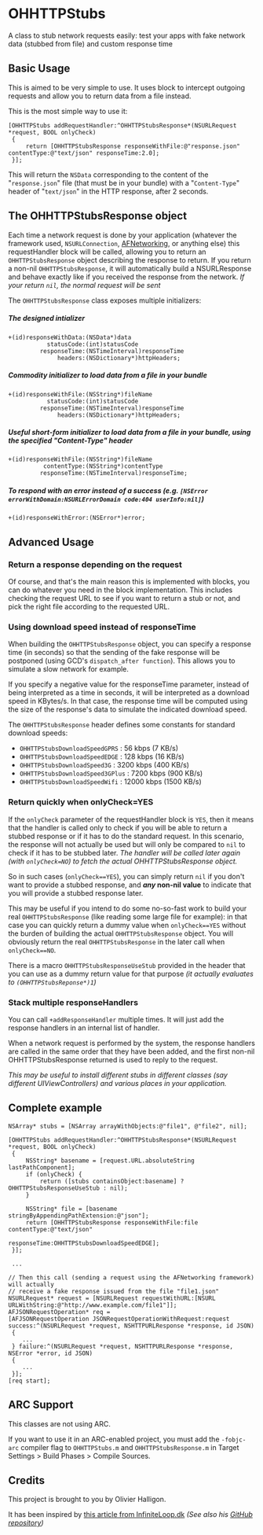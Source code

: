 OHHTTPStubs
===========

A class to stub network requests easily: test your apps with fake network data (stubbed from file) and custom response time

## Basic Usage

This is aimed to be very simple to use. It uses block to intercept outgoing requests and allow you to
return data from a file instead.

This is the most simple way to use it:

    [OHHTTPStubs addRequestHandler:^OHHTTPStubsResponse*(NSURLRequest *request, BOOL onlyCheck)
     {
         return [OHHTTPStubsResponse responseWithFile:@"response.json" contentType:@"text/json" responseTime:2.0];
     }];

This will return the `NSData` corresponding to the content of the "`response.json`" file (that must be in your bundle)
with a "`Content-Type`" header of "`text/json`" in the HTTP response, after 2 seconds.

## The OHHTTPStubsResponse object

Each time a network request is done by your application
 (whatever the framework used, `NSURLConnection`, [AFNetworking](https://github.com/AFNetworking/AFNetworking/), or anything else)
this requestHandler block will be called, allowing you to return an `OHHTTPStubsResponse` object
describing the response to return. If you return a non-nil `OHHTTPStubsResponse`, it will automatically
build a NSURLResponse and behave exactly like if you received the response from the network.
_If your return `nil`, the normal request will be sent_

The `OHHTTPStubsResponse` class exposes multiple initializers:

##### The designed intializer
    +(id)responseWithData:(NSData*)data
               statusCode:(int)statusCode
             responseTime:(NSTimeInterval)responseTime
                  headers:(NSDictionary*)httpHeaders;

##### Commodity initializer to load data from a file in your bundle
    +(id)responseWithFile:(NSString*)fileName
               statusCode:(int)statusCode
             responseTime:(NSTimeInterval)responseTime
                  headers:(NSDictionary*)httpHeaders;

##### Useful short-form initializer to load data from a file in your bundle, using the specified "Content-Type" header
    +(id)responseWithFile:(NSString*)fileName
              contentType:(NSString*)contentType
             responseTime:(NSTimeInterval)responseTime;
             
##### To respond with an error instead of a success (e.g. `[NSError errorWithDomain:NSURLErrorDomain code:404 userInfo:nil]`)
    +(id)responseWithError:(NSError*)error;


## Advanced Usage

### Return a response depending on the request

Of course, and that's the main reason this is implemented with blocks,
you can do whatever you need in the block implementation. This includes
checking the request URL to see if you want to return a stub or not,
and pick the right file according to the requested URL.

### Using download speed instead of responseTime

When building the `OHHTTPStubsResponse` object, you can specify a response time (in seconds) so
that the sending of the fake response will be postponed (using GCD's `dispatch_after function`).
This allows you to simulate a slow network for example.

If you specify a negative value for the responseTime parameter, instead of being interpreted as
a time in seconds, it will be interpreted as a download speed in KBytes/s.
In that case, the response time will be computed using the size of the response's data to simulate
the indicated download speed.

The `OHHTTPStubsResponse` header defines some constants for standard download speeds:
* `OHHTTPStubsDownloadSpeedGPRS`   :    56 kbps (7 KB/s)
* `OHHTTPStubsDownloadSpeedEDGE`   :   128 kbps (16 KB/s)
* `OHHTTPStubsDownloadSpeed3G`     :  3200 kbps (400 KB/s)
* `OHHTTPStubsDownloadSpeed3GPlus` :  7200 kbps (900 KB/s)
* `OHHTTPStubsDownloadSpeedWifi`   : 12000 kbps (1500 KB/s)

### Return quickly when onlyCheck=YES

If the `onlyCheck` parameter of the requestHandler block is `YES`, then it means that the handler is called
   only to check if you will be able to return a stubbed response or if it has to do the standard request.
In this scenario, the response will not actually be used but will only be compared to `nil` to check if it has to be stubbed later.
   _The handler will be called later again (with `onlyCheck=NO`) to fetch the actual OHHTTPStubsResponse object._
   
So in such cases (`onlyCheck==YES`), you can simply return `nil` if you don't want to provide a stubbed response,
   and **_any_ non-nil value** to indicate that you will provide a stubbed response later.

This may be useful if you intend to do some no-so-fast work to build your real `OHHTTPStubsResponse`
  (like reading some large file for example): in that case you can quickly return a dummy value when `onlyCheck==YES`
  without the burden of building the actual `OHHTTPStubsResponse` object.
You will obviously return the real `OHHTTPStubsResponse` in the later call when `onlyCheck==NO`.

There is a macro `OHHTTPStubsResponseUseStub` provided in the header that you can use as a dummy return value
  for that purpose _(it actually evaluates to `(OHHTTPStubsReponse*)1`)_


### Stack multiple responseHandlers

You can call `+addResponseHandler` multiple times.
It will just add the response handlers in an internal list of handler.

When a network request is performed by the system, the response handlers are called in the same
  order that they have been added, and the first non-nil OHHTTPStubsResponse returned is used to reply to the request.

_This may be useful to install different stubs in different classes (say different UIViewControllers) and various places in your application._


## Complete example

    NSArray* stubs = [NSArray arrayWithObjects:@"file1", @"file2", nil];
                           
    [OHHTTPStubs addRequestHandler:^OHHTTPStubsResponse*(NSURLRequest *request, BOOL onlyCheck)
     {
         NSString* basename = [request.URL.absoluteString lastPathComponent];
         if (onlyCheck) {
             return ([stubs containsObject:basename] ? OHHTTPStubsResponseUseStub : nil);
         }
         
         NSString* file = [basename stringByAppendingPathExtension:@"json"];
         return [OHHTTPStubsResponse responseWithFile:file contentType:@"text/json"
                                         responseTime:OHHTTPStubsDownloadSpeedEDGE];
     }];
     
     ...
     
    // Then this call (sending a request using the AFNetworking framework) will actually
    // receive a fake response issued from the file "file1.json"
    NSURLRequest* request = [NSURLRequest requestWithURL:[NSURL URLWithString:@"http://www.example.com/file1"]];
    AFJSONRequestOperation* req =
    [AFJSONRequestOperation JSONRequestOperationWithRequest:request success:^(NSURLRequest *request, NSHTTPURLResponse *response, id JSON)
     {
        ...
     } failure:^(NSURLRequest *request, NSHTTPURLResponse *response, NSError *error, id JSON)
     {
        ...
     }];
    [req start];



## ARC Support

This classes are not using ARC.

If you want to use it in an ARC-enabled project, you must add the `-fobjc-arc` compiler flag
to `OHHTTPStubs.m` and `OHHTTPStubsResponse.m` in Target Settings > Build Phases > Compile Sources.


## Credits

This project is brought to you by Olivier Halligon.

It has been inspired by [this article from InfiniteLoop.dk](http://www.infinite-loop.dk/blog/2011/09/using-nsurlprotocol-for-injecting-test-data/)
_(See also his [GitHub repository](https://github.com/InfiniteLoopDK/ILTesting))_

